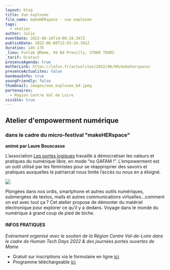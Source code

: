```yaml
---
layout: blog
title: Vue explosée
file_name: makeHERspace - vue explosée
tags:
  - atelier
author: Julie
eventDate: 2022-06-14T14:00:34.347Z
publishDate: 2022-06-09T12:55:34.391Z
duration: 14h-17h
_lieu: Funlab @Mame, 49 Bd Preuilly, 37000 TOURS
_tarif: Gratuit
presenceAgenda: true
motherLink: https://lafun.fr/actualites/2022/06/09/makeherspace/
presenceActualites: false
bandeauInfo: true
youngFriendly: false
thumbnail: images/vue_explosee_bd.jpeg
partenaires:
  - Region Centre Val de Loire
visible: true
---
```

## Atelier d'empowerment numérique

### dans le cadre du micro-festival "makeHERspace"

**animé par Laure Bouscasse**

L’association [Les portes logiques](https://lesporteslogiques.net/) travaille à démocratiser les valeurs et pratiques du numérique libre, en mode “no GAFAM !”.
L’empowerment est un outil utilisé par les féministes pour se réapproprier des savoirs et pratiques auxquelles le patriarcat nous limite l’accès ou nous en a éloigné.

![](images/vue_explosee_bd.jpeg)

Plongées dans nos ordis, smartphone et autres outils numériques, submergées de
textos, mails et autres communications virtuelles...comment on est avec tout ça ?
Cet atelier propose de démonter du matériel électronique pour explorer ce qu’il y a
dedans. Voyage dans le monde du numérique à grand coup de pied de biche.

#### INFOS PRATIQUES

*Evènement organisé avec le soutien de la Région Centre Val-de-Loire
dans le cadre de Human Tech Days 2022 & des journées portes ouvertes de Mame*

* Gratuit sur inscriptions via le formulaire en ligne [ici](https://framaforms.org/makeherspace-141516-juin-2022-au-funlab-a-tours-1654076994).
* Programme téléchargeable [ici](https://cloud.lafun.fr/apps/files/?dir=/La%20FUN/ACTIVIT%C3%89S/PROJETS/PROJETS%202022/HTD%20LA%20FUN/MAKEherSPACE&fileid=163945)